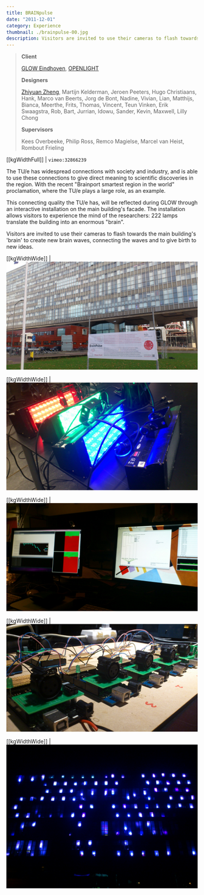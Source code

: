 ```yaml
---
title: BRAINpulse
date: "2011-12-01"
category: Experience
thumbnail: ./brainpulse-00.jpg
description: Visitors are invited to use their cameras to flash towards the main building's 'brain' to create new brain waves, connecting the waves and to give birth to new ideas.
---
```


> **Client**
>
> [GLOW Eindhoven](https://www.gloweindhoven.nl/), [OPENLIGHT](http://rombout.design/openlight/www.openlight.nl/index.html)
>
> **Designers**
>
> [Zhiyuan Zheng](/), Martijn Kelderman, Jeroen Peeters, Hugo Christiaans, Hank, Marco van Beerts, Jorg de Bont, Nadine, Vivian, Lian, Matthijs, Bianca, Meerthe, Frits, Thomas, Vincent, Teun Vinken, Erik Swaagstra, Rob, Bart, Jurrian, Idowu, Sander, Kevin, Maxwell, Lilly Chong
>
> **Supervisors**
>
>Kees Overbeeke, Philip Ross, Remco Magielse, Marcel van Heist, Rombout Frieling

[[kgWidthFull]]
| `vimeo:32866239`

The TU/e has widespread connections with society and industry, and is able to use these connections to give direct meaning to scientific discoveries in the region. With the recent "Brainport smartest region in the world" proclamation, where the TU/e plays a large role, as an example.

This connecting quality the TU/e has, will be reflected during GLOW through an interactive installation on the main building's facade. The installation allows visitors to experience the mind of the researchers: 222 lamps translate the building into an enormous "brain".

Visitors are invited to use their cameras to flash towards the main building's 'brain' to create new brain waves, connecting the waves and to give birth to new ideas.

[[kgWidthWide]]
| ![BRAINpulse 1](./brainpulse-01.jpg)

[[kgWidthWide]]
| ![BRAINpulse 2](./brainpulse-02.jpg)

[[kgWidthWide]]
| ![BRAINpulse 3](./brainpulse-03.jpg)

[[kgWidthWide]]
| ![BRAINpulse 4](./brainpulse-04.jpg)

[[kgWidthWide]]
| ![BRAINpulse 5](./brainpulse-05.jpg)
